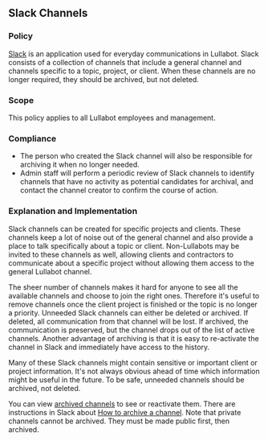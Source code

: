 ## Slack Channels

### Policy
[Slack](https://lullabot.slack.com/messages/general/) is an application used for everyday communications in Lullabot. Slack consists of a collection of channels that include a general channel and channels specific to a topic, project, or client. When these channels are no longer required, they should be archived, but not deleted.

### Scope
This policy applies to all Lullabot employees and management.

### Compliance
- The person who created the Slack channel will also be responsible for archiving it when no longer needed. 
- Admin staff will perform a periodic review of Slack channels to identify channels that have no activity as potential candidates for archival, and contact the channel creator to confirm the course of action.

### Explanation and Implementation
Slack channels can be created for specific projects and clients. These channels keep a lot of noise out of the general channel and also provide a place to talk specifically about a topic or client. Non-Lullabots may be invited to these channels as well, allowing clients and contractors to communicate about a specific project without allowing them access to the general Lullabot channel. 

The sheer number of channels makes it hard for anyone to see all the available channels and choose to join the right ones. Therefore it's useful to remove channels once the client project is finished or the topic is no longer a priority. Unneeded Slack channels can either be deleted or archived. If deleted, all communication from that channel will be lost. If archived, the communication is preserved, but the channel drops out of the list of active channels. Another advantage of archiving is that it is easy to re-activate the channel in Slack and immediately have access to the history.

Many of these Slack channels might contain sensitive or important client or project information. It's not always obvious ahead of time which information might be useful in the future. To be safe, unneeded channels should be archived, not deleted.

You can view [archived channels](https://lullabot.slack.com/archives/archived) to see or reactivate them. There are instructions in Slack about [How to archive a channel](https://get.slack.help/hc/en-us/articles/201563847-Archiving-a-channel). Note that private channels cannot be archived. They must be made public first, then archived.


